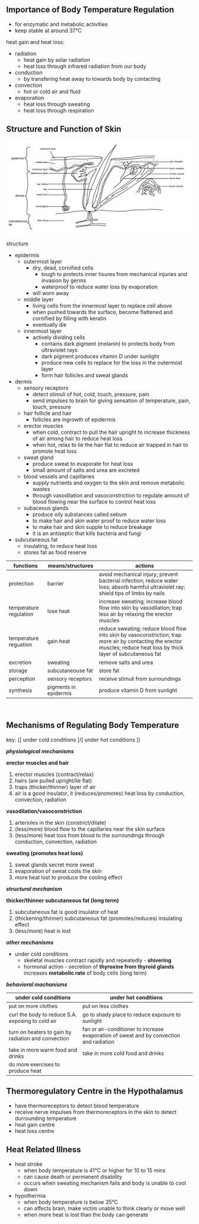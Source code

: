 ## Importance of Body Temperature Regulation
- for enzymatic and metabolic activities
- keep stable at around 37°C

heat gain and heat loss:  
- radiation
	- heat gain by solar radiation
	- heat loss through infrared radiation from our body
- conduction
	- by transfering heat away to towards body by contacting
- convection
	- hot or cold air and fluid
- evaporation
	- heat loss through sweating
	- heat loss through respiration

## Structure and Function of Skin

<img src="https://github.com/LioQing/BIO-Simple-Notes/blob/master/images/temp%20regulation%20-%20skin.png">

structure  
- epidermis
	- outermost layer
		- dry, dead, cornified cells
			- tough to protects inner tisures from mechanical injuries and invasion by germs
			- waterproof to reduce water loss by evaporation
		- will worn away
	- middle layer
		- living cells from the innermost layer to replace cell above
		- when pushed towards the surface, become flattened and cornified by filling with keratin
		- eventually die
	- innermost layer
		- actively dividing cells
			- contains dark pigment (melanin) to protects body from ultraviolet rays
			- dark pigment produces vitamin D under sunlight
			- produce new cells to replace for the loss in the outermost layer
			- form hair follicles and sweat glands
- dermis
	- sensory receptors
		- detect stimuli of hot, cold, touch, pressure, pain
		- send impulses to brain for giving sensation of temperature, pain, touch, pressure
	- hair follicle and hair
		- follicles are ingrowth of epidermis
	- erector muscles
		- when cold, contract to pull the hair upright to increase thickness of air among hair to reduce heat loss
		- when hot, relax to lie the hair flat to reduce air trapped in hair to promote heat loss
	- sweat gland
		- produce sweat to evaporate for heat loss
		- small amount of salts and urea are excreted
	- blood vessels and capillaries
		- supply nutrients and oxygen to the skin and remove metabolic wastes
		- through vasodilation and vasoconstriction to regulate amount of blood flowing near the surface to control heat loss
	- subaceous glands
		- produce oily substances called sebum
		- to make hair and skin water proof to reduce water loss
		- to make hair and skin supple to reduce breakage
		- it is an antiseptic that kills bacteria and fungi
- subcutaneous fat
	- insulating, to reduce heat loss
	- stores fat as food reserve

functions | means/structures | actions
--- | --- | ---
protection | barrier | avoid mechanical injury; prevent bacterial infection; reduce water loss; absorb harmful ultraviolet ray; shield tips of limbs by nails
temperature regulation | lose heat | increase sweating; increase blood flow into skin by vasodilation; trap less air by relaxing the erector muscles
temperature reguation | gain heat | reduce sweating; reduce blood flow into skin by vasoconstriction; trap more air by contacting the erector muscles; reduce heat loss by thick layer of subcutaneous fat
excretion | sweating | remove salts and urea
storage | subcutaneouse fat | store fat
perception | sensory receptors | receive stimuli from surroundings
synthesis | pigments in epidermis | produce vitamin D from sunlight  
<br>

## Mechanisms of Regulating Body Temperature
key: ([ under cold conditions ]/[ under hot conditions ])

***physiological mechanisms***

**erector muscles and hair**  
1. erector muscles (contract/relax)
2. hairs (are pulled upright/lie flat)
3. traps (thicker/thinner) layer of air
4. air is a good insulator, it (reduces/promotes) heat loss by conduction, convection, radiation

**vasodilation/vasoconstriction**  
1. arterioles in the skin (constrict/dilate)
2. (less/more) blood flow to the capillaries near the skin surface
3. (less/more) heat loss from blood to the surroundings through conduction, convection, radiation

**sweating (promotes heat loss)**
1. sweat glands secret more sweat
2. evaporation of sweat cools the skin
3. more heat lost to produce the cooling effect

***structural mechanism***  

**thicker/thinner subcutaneous fat (long term)**
1. subcutaneous fat is good insulator of heat
2. (thickening/thinner) subcutaneous fat (promotes/reduces) insulating effect
3. (less/more) heat is lost

***other mechanisms***  

- under cold conditions
	- skeletal muscles contract rapidly and repeatedly - **shivering**
	- hormonal action - secretion of **thyroxine from thyroid glands** increases **metabolic rate** of body cells (long term)

***behavioral machanisms***  

under cold conditions | under hot conditions
--- | ---
put on more clothes | put on less clothes
curl the body to reduce S.A. exposing to cold air | go to shady place to reduce exposure to sunlight
turn on heaters to gain by radiation and convection | fan or air-conditioner to increase evaporation of sweat and by convection and radiation
take in more warm food and drinks | take in more cold food and drinks
do more exercises to produce heat |  

## Thermoregulatory Centre in the Hypothalamus
- have thermoreceptors to detect blood temperature
- receive nerve impulses from thermoreceptors in the skin to detect durrounding temperature
- heat gain centre
- heat loss centre  

## Heat Related Illness
- heat stroke
	- when body temperature is 41°C or higher for 10 to 15 mins
	- can cause death or permanent disability
	- occurs when sweating mechanism fails and body is unable to cool down
- hypothermia
	- when body temperature is below 35°C
	- can affects brain, make victim unable to think clearly or move well
	- when more heat is lost than the body can generate
